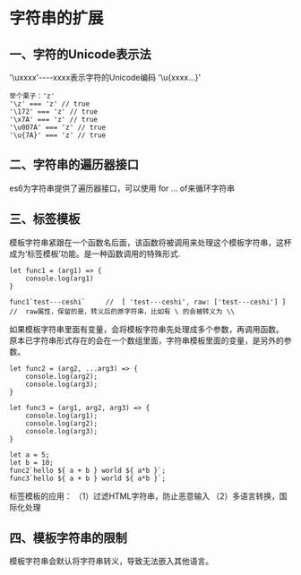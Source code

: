 # 字符串的扩展

## 一、字符的Unicode表示法
'\uxxxx'----xxxx表示字符的Unicode编码
'\u{xxxx...}'
```
举个栗子：'z'
'\z' === 'z' // true
'\172' === 'z' // true
'\x7A' === 'z' // true
'\u007A' === 'z' // true
'\u{7A}' === 'z' // true
```

## 二、字符串的遍历器接口
es6为字符串提供了遍历器接口，可以使用 for ... of来循环字符串

## 三、标签模板
模板字符串紧跟在一个函数名后面，该函数将被调用来处理这个模板字符串，这杯成为‘标签模板’功能。是一种函数调用的特殊形式.
```
let func1 = (arg1) => {
    console.log(arg1)
}

func1`test---ceshi`     //  [ 'test---ceshi', raw: ['test---ceshi'] ]
//  raw属性，保留的是，转义后的原字符串，比如有 \ 的会被转义为 \\
```

如果模板字符串里面有变量，会将模板字符串先处理成多个参数，再调用函数。
原本已字符串形式存在的会在一个数组里面，字符串模板里面的变量，是另外的参数。
```
let func2 = (arg2, ...arg3) => {
    console.log(arg2);
    console.log(arg3);
}

let func3 = (arg1, arg2, arg3) => {
    console.log(arg1);
    console.log(arg2);
    console.log(arg3);
}

let a = 5;
let b = 10;
func2`hello ${ a + b } world ${ a*b }`;
func3`hello ${ a + b } world ${ a*b }`;
```

标签模板的应用：
（1）过滤HTML字符串，防止恶意输入
（2）多语言转换，国际化处理

## 四、模板字符串的限制
模板字符串会默认将字符串转义，导致无法嵌入其他语言。